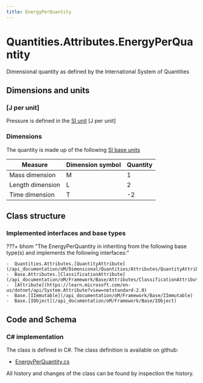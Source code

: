```yaml
---
title: EnergyPerQuantity
---
```


# Quantities.Attributes.EnergyPerQuantity

Dimensional quantity as defined by the International System of Quantities

## Dimensions and units

### [J per unit]

Pressure is defined in the [SI unit](https://bhom.xyz/documentation/BHoM_oM/BHoM-Units-conventions/) [J per unit]

### Dimensions

The quantity is made up of the following [SI base units](https://en.wikipedia.org/wiki/SI_base_unit)

| Measure        | Dimension symbol | Quantity |
|------------------|--------|----------|
| Mass dimension |  M  |1  |
| Length dimension |  L  |2  |
| Time dimension |  T  |-2  |


## Class structure

### Implemented interfaces and base types

???+ bhom "The EnergyPerQuantity in inheriting from the following base type(s) and implements the following interfaces:"

    -  Quantities.Attributes.[QuantityAttribute](/api_documentation/oM/Dimensional/Quantities/Attributes/QuantityAttribute)
    -  Base.Attributes.[ClassificationAttribute](/api_documentation/oM/Framework/Base/Attributes/ClassificationAttribute)
    -  [Attribute](https://learn.microsoft.com/en-us/dotnet/api/System.Attribute?view=netstandard-2.0)
    -  Base.[IImmutable](/api_documentation/oM/Framework/Base/IImmutable)
    -  Base.[IObject](/api_documentation/oM/Framework/Base/IObject)




## Code and Schema

### C# implementation

The class is defined in C#. The class definition is available on github:

- [EnergyPerQuantity.cs](https://github.com/BHoM/BHoM/blob/develop/Quantities_oM/Attributes\EnergyPerQuantity.cs)

All history and changes of the class can be found by inspection the history.
